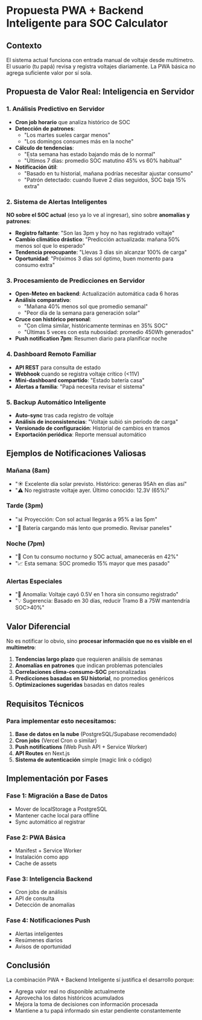 # Propuesta PWA + Backend Inteligente para SOC Calculator

## Contexto
El sistema actual funciona con entrada manual de voltaje desde multímetro. El usuario (tu papá) revisa y registra voltajes diariamente. La PWA básica no agrega suficiente valor por sí sola.

## Propuesta de Valor Real: Inteligencia en Servidor

### 1. Análisis Predictivo en Servidor
- **Cron job horario** que analiza histórico de SOC
- **Detección de patrones**: 
  - "Los martes sueles cargar menos"
  - "Los domingos consumes más en la noche"
- **Cálculo de tendencias**:
  - "Esta semana has estado bajando más de lo normal"
  - "Últimos 7 días: promedio SOC matutino 45% vs 60% habitual"
- **Notificación útil**: 
  - "Basado en tu historial, mañana podrías necesitar ajustar consumo"
  - "Patrón detectado: cuando llueve 2 días seguidos, SOC baja 15% extra"

### 2. Sistema de Alertas Inteligentes
**NO sobre el SOC actual** (eso ya lo ve al ingresar), sino sobre **anomalías y patrones**:

- **Registro faltante**: "Son las 3pm y hoy no has registrado voltaje"
- **Cambio climático drástico**: "Predicción actualizada: mañana 50% menos sol que lo esperado"
- **Tendencia preocupante**: "Llevas 3 días sin alcanzar 100% de carga"
- **Oportunidad**: "Próximos 3 días sol óptimo, buen momento para consumo extra"

### 3. Procesamiento de Predicciones en Servidor
- **Open-Meteo en backend**: Actualización automática cada 6 horas
- **Análisis comparativo**:
  - "Mañana 40% menos sol que promedio semanal"
  - "Peor día de la semana para generación solar"
- **Cruce con histórico personal**:
  - "Con clima similar, históricamente terminas en 35% SOC"
  - "Últimas 5 veces con esta nubosidad: promedio 450Wh generados"
- **Push notification 7pm**: Resumen diario para planificar noche

### 4. Dashboard Remoto Familiar
- **API REST** para consulta de estado
- **Webhook** cuando se registra voltaje crítico (<11V)
- **Mini-dashboard compartido**: "Estado batería casa"
- **Alertas a familia**: "Papá necesita revisar el sistema"

### 5. Backup Automático Inteligente
- **Auto-sync** tras cada registro de voltaje
- **Análisis de inconsistencias**: "Voltaje subió sin periodo de carga"
- **Versionado de configuración**: Historial de cambios en tramos
- **Exportación periódica**: Reporte mensual automático

## Ejemplos de Notificaciones Valiosas

### Mañana (8am)
- "☀️ Excelente día solar previsto. Histórico: generas 95Ah en días así"
- "⚠️ No registraste voltaje ayer. Último conocido: 12.3V (65%)"

### Tarde (3pm)
- "📊 Proyección: Con sol actual llegarás a 95% a las 5pm"
- "🔋 Batería cargando más lento que promedio. Revisar paneles"

### Noche (7pm)
- "🌙 Con tu consumo nocturno y SOC actual, amanecerás en 42%"
- "📈 Esta semana: SOC promedio 15% mayor que mes pasado"

### Alertas Especiales
- "🔴 Anomalía: Voltaje cayó 0.5V en 1 hora sin consumo registrado"
- "💡 Sugerencia: Basado en 30 días, reducir Tramo B a 75W mantendría SOC>40%"

## Valor Diferencial

No es notificar lo obvio, sino **procesar información que no es visible en el multímetro**:

1. **Tendencias largo plazo** que requieren análisis de semanas
2. **Anomalías en patrones** que indican problemas potenciales  
3. **Correlaciones clima-consumo-SOC** personalizadas
4. **Predicciones basadas en SU historial**, no promedios genéricos
5. **Optimizaciones sugeridas** basadas en datos reales

## Requisitos Técnicos

### Para implementar esto necesitamos:
1. **Base de datos en la nube** (PostgreSQL/Supabase recomendado)
2. **Cron jobs** (Vercel Cron o similar)
3. **Push notifications** (Web Push API + Service Worker)
4. **API Routes** en Next.js
5. **Sistema de autenticación** simple (magic link o código)

## Implementación por Fases

### Fase 1: Migración a Base de Datos
- Mover de localStorage a PostgreSQL
- Mantener cache local para offline
- Sync automático al registrar

### Fase 2: PWA Básica
- Manifest + Service Worker
- Instalación como app
- Cache de assets

### Fase 3: Inteligencia Backend
- Cron jobs de análisis
- API de consulta
- Detección de anomalías

### Fase 4: Notificaciones Push
- Alertas inteligentes
- Resúmenes diarios
- Avisos de oportunidad

## Conclusión

La combinación PWA + Backend Inteligente sí justifica el desarrollo porque:
- Agrega valor real no disponible actualmente
- Aprovecha los datos históricos acumulados
- Mejora la toma de decisiones con información procesada
- Mantiene a tu papá informado sin estar pendiente constantemente